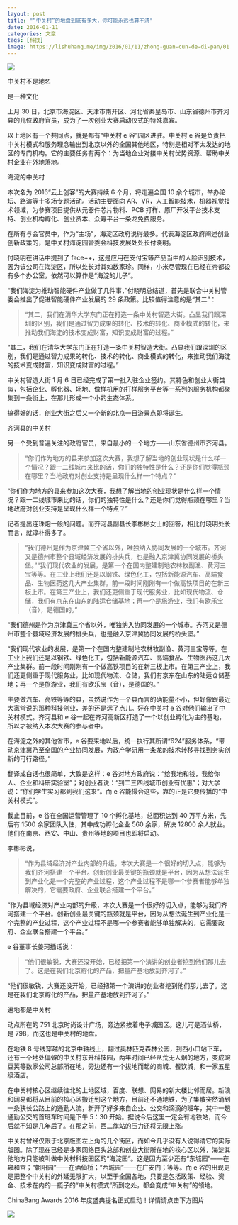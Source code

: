 ```yaml
---
layout: post
title: "“中关村”的地盘到底有多大，你可能永远也算不清"
date: 2016-01-11
categories: 文章
tags: [科技]
image: https://lishuhang.me/img/2016/01/11/zhong-guan-cun-de-di-pan/01.png
---
```


![](http://mmbiz.qpic.cn/mmbiz/nmVQQlxOIsKC3jFLwpTI4qdsprrNS2A5QJ5S2JZPzXC8iam8Phn20Aj9XFm9aFQfoMLAPI2kHtgiaK05MZKV2yAA/0?wx_fmt=png)

中关村不是地名

是一种文化

上月 30 日，北京市海淀区、天津市南开区、河北省秦皇岛市、山东省德州市齐河县的几位政府官员，成为了一次创业大赛启动仪式的特殊嘉宾。

以上地区有一个共同点，就是都有“中关村 e 谷”园区进驻。中关村 e 谷是负责把中关村模式和服务理念输出到北京以外的全国其他地区，特别是相对不太发达的地区的专门机构。它的主要任务有两个：为当地企业对接中关村优势资源、帮助中关村企业在外地落地。

海淀的中关村

本次名为 2016“云上创客”的大赛持续 6 个月，将走遍全国 10 余个城市，举办论坛、路演等十多场专题活动。活动主要面向 AR、VR，人工智能技术，机器视觉技术领域，为参赛项目提供从元器件芯片物料、PCB 打样、原厂开发平台技术支持、创业机构孵化、创业资本、众筹平台一条龙免费服务。

在所有与会官员中，作为“主场”，海淀区政府说得最多。代表海淀区政府阐述创业创新政策的，是中关村海淀园管委会科技发展处处长付晓明。

付晓明在讲话中提到了 face++，这是应用在支付宝等产品当中的人脸识别技术，因为该公司在海淀区，所以处长对其如数家珍。同样，小米尽管现在已经在帝都设有多个办公室，依然可以算作是“海淀的儿子”。

“我们海淀为推动智能硬件产业做了几件事，”付晓明总结道，首先是联合中关村管委会推出了促进智能硬件产业发展的 29 条政策。比较值得注意的是“其二”：

> “其二，我们在清华大学东门正在打造一条中关村智造大街。凸显我们跟深圳的区别，我们是通过智力成果的转化、技术的转化、商业模式的转化，来推动我们海淀的技术变成财富，知识变成财富的过程。”

“其二，我们在清华大学东门正在打造一条中关村智造大街。凸显我们跟深圳的区别，我们是通过智力成果的转化、技术的转化、商业模式的转化，来推动我们海淀的技术变成财富，知识变成财富的过程。”

中关村智造大街 1 月 6 日已经完成了第一批入驻企业签约。其特色和创业大街类似，包括企业、孵化器、场地、做样机用的打样服务平台等一系列的服务机构都聚集到一条街上，在那儿形成一个小的生态体系。

搞得好的话，创业大街之后又一个新的北京一日游景点即将诞生。

齐河县的中关村

另一个受到普遍关注的政府官员，来自最小的一个地方——山东省德州市齐河县。

> “你们作为地方的县来参加这次大赛，我想了解当地的创业现状是什么样一个情况？跟一二线城市来比的话，你们的独特性是什么？还是你们觉得瓶颈在哪里？当地政府对创业支持是呈现什么样一个特点？”

“你们作为地方的县来参加这次大赛，我想了解当地的创业现状是什么样一个情况？跟一二线城市来比的话，你们的独特性是什么？还是你们觉得瓶颈在哪里？当地政府对创业支持是呈现什么样一个特点？”

记者提出连珠炮一般的问题。而齐河县副县长李彬彬女士的回答，相比付晓明处长而言，就淳朴得多了。

> “我们德州是作为京津冀三个省以外，唯独纳入协同发展的一个城市。齐河又是德州市整个县域经济发展的排头兵，也是融入京津冀协同发展的桥头堡。”“我们现代农业的发展，是第一个在国内整建制地农林牧副渔、黄河三宝等等。在工业上我们还是以钢铁、绿色化工，包括新能源汽车、高端食品、生物医药这几大产业集群。前一段时间刚刚有一个做高铁项目的在新三板上市。在第三产业上，我们还更侧重于现代服务业，比如现代物流、仓储，我们有京东在山东的陆运仓储基地；再一个是旅游业，我们有欧乐宝（音），是德国的。”

“我们德州是作为京津冀三个省以外，唯独纳入协同发展的一个城市。齐河又是德州市整个县域经济发展的排头兵，也是融入京津冀协同发展的桥头堡。”

“我们现代农业的发展，是第一个在国内整建制地农林牧副渔、黄河三宝等等。在工业上我们还是以钢铁、绿色化工，包括新能源汽车、高端食品、生物医药这几大产业集群。前一段时间刚刚有一个做高铁项目的在新三板上市。在第三产业上，我们还更侧重于现代服务业，比如现代物流、仓储，我们有京东在山东的陆运仓储基地；再一个是旅游业，我们有欧乐宝（音），是德国的。”

主要做汽车、高铁等等的县，虽然说作为一个县而言的确能量不小，但好像跟最近大家常说的那种科技创业，差的还是远了点儿。好在中关村 e 谷对他们输出了中关村模式。齐河县和 e 谷一起在齐河高新区打造了一个以创业孵化为主的基地，所以才被纳入本次大赛的参与者中。

在海淀之外的其他省市，e 谷要来地以后，统一执行其所谓“624”服务体系，“带动京津冀乃至全国的产业协同发展，为政产学研用一条龙的技术转移寻找到务实创新的可行路径。”

翻译成白话也很简单，大致是这样：e 谷对地方政府说：“给我地和钱，我给你人、企业和科研实验室”；对创业者说：“到二三四线城市创业有优惠”；对大学说：“你们学生实习都到我们这来”。而 e 谷能撮合这些，靠的正是它要传播的“中关村模式”。

截止目前，e 谷在全国运营管理了 10 个孵化基地，总面积达到 40 万平方米，先后有 1500 余家团队入住，其中成功孵化企业 560 余家，解决 12800 余人就业。他们在南京、西安、中山、贵州等地的项目也即将启动。

李彬彬说，

> “作为县域经济对产业内部的升级，本次大赛是一个很好的切入点，能够为我们齐河搭建一个平台。创新创业最关键的瓶颈就是平台，因为从想法诞生到产业化是一个完整的产业过程，这个产业过程不是哪一个参赛者能够单独解决的，它需要政府、企业联合搭建一个平台。”

“作为县域经济对产业内部的升级，本次大赛是一个很好的切入点，能够为我们齐河搭建一个平台。创新创业最关键的瓶颈就是平台，因为从想法诞生到产业化是一个完整的产业过程，这个产业过程不是哪一个参赛者能够单独解决的，它需要政府、企业联合搭建一个平台。”

e 谷董事长姜珂插话说：

> “他们很敏锐，大赛还没开始，已经把第一个演讲的创业者挖到他们那儿去了。这是在我们北京孵化的产品，把量产基地放到齐河了。”

“他们很敏锐，大赛还没开始，已经把第一个演讲的创业者挖到他们那儿去了。这是在我们北京孵化的产品，把量产基地放到齐河了。”

遍地都是中关村

动点所在的 751 北京时尚设计广场，旁边紧挨着电子城园区。这儿可是酒仙桥，是 798，而这也是中关村的地盘。

在地铁 8 号线穿越的北京中轴线上，翻过奥林匹克森林公园，到西小口站下车，还有一个地处偏僻的中关村东升科技园，两年时间已经从荒无人烟的地方，变成豌豆荚等数家公司总部所在地，旁边还有一个拔地而起的商城、餐饮城，和一家五星级酒店。

在中关村核心区继续往北的上地区域，百度、联想、网易的新大楼比邻而居。新浪和网易都将从目前的核心区搬迁到这个地方，目前还不通地铁，为了集散突然涌到一条狭长公路上的通勤人流，新开了好多来自企业、公交和滴滴的班车，其中一趟通勤公交的首班车时间是下午 5：30 开始。据说今后这里一定会有地铁站，而今后就不知是几年后了。在那之前，西二旗站的压力还将无限上涨。

中关村曾经仅限于北京版图左上角的几个街区，而如今几乎没有人说得清它的实际版图。除了现在已经是多家网络巨头总部和创业大街所在地的核心区以外，海淀其他地方只能被叫做中关村科技园区的“海淀园”。这是因为至少还有“东城园”——在雍和宫；“朝阳园”——在酒仙桥；“西城园”——在广安门；等等。而 e 谷的出现更是把整个中关村的外延无限扩大，以至于全国各地，只要是包括政策、经验、资金、技术在内的一揽子的“中关村模式”所到之处，都会变成“中关村”的领地。

ChinaBang Awards 2016 年度盛典提名正式启动！详情请点击下方图片

![](https://lishuhang.me/img/2016/01/11/zhong-guan-cun-de-di-pan/01.png)